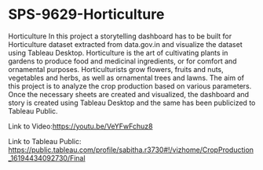 # SPS-9629-Horticulture
Horticulture
In this project a storytelling dashboard has to be built for Horticulture dataset extracted from data.gov.in and visualize the dataset using Tableau Desktop. Horticulture is the art of cultivating plants in gardens to produce food and medicinal ingredients, or for comfort and ornamental purposes. Horticulturists grow flowers, fruits and nuts, vegetables and herbs, as well as ornamental trees and lawns. The aim of this project is to analyze the crop production based on various parameters. Once the necessary sheets are created and visualized, the dashboard and story is created using Tableau Desktop and the same has been publicized to Tableau Public.

Link to Video:https://youtu.be/VeYFwFchuz8

Link to Tableau Public: https://public.tableau.com/profile/sabitha.r3730#!/vizhome/CropProduction_16194434092730/Final

